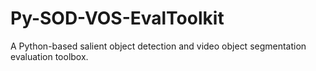 # Py-SOD-VOS-EvalToolkit
A Python-based salient object detection and video object segmentation evaluation toolbox.

